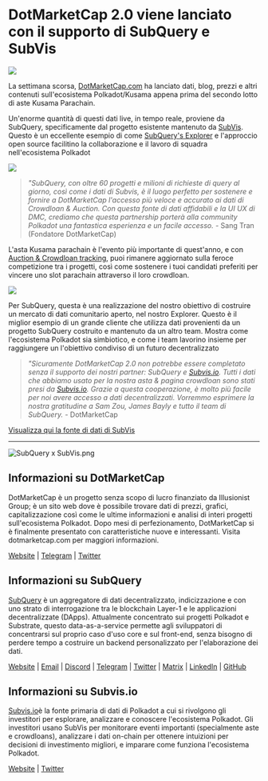 # DotMarketCap 2.0 viene lanciato con il supporto di SubQuery e SubVis

![](https://cdn-images-1.medium.com/max/1600/1*fIxEXupCMUaaMsWQbA7zFQ.gif)

La settimana scorsa, [DotMarketCap.com](https://dotmarketcap.com/) ha lanciato dati, blog, prezzi e altri contenuti sull'ecosistema Polkadot/Kusama appena prima del secondo lotto di aste Kusama Parachain.

Un'enorme quantità di questi dati live, in tempo reale, proviene da SubQuery, specificamente dal progetto esistente mantenuto da [SubVis](https://explorer.subquery.network/subquery/subvis-io/kusama-auction). Questo è un eccellente esempio di come [SubQuery's Explorer](https://explorer.subquery.network/) e l'approccio open source facilitino la collaborazione e il lavoro di squadra nell'ecosistema Polkadot

![](https://cdn-images-1.medium.com/max/1600/1*-UL84MrIB3TtZBkDPwLMmw.png)

> _"SubQuery, con oltre 60 progetti e milioni di richieste di query al giorno, così come i dati di Subvis, è il luogo perfetto per sostenere e fornire a DotMarketCap l'accesso più veloce e accurato ai dati di Crowdloan & Auction. Con questa fonte di dati affidabili e la UI UX di DMC, crediamo che questa partnership porterà alla community Polkadot una fantastica esperienza e un facile accesso._ - Sang Tran (Fondatore DotMarketCap)

L'asta Kusama parachain è l'evento più importante di quest'anno, e con [Auction & Crowdloan tracking](https://dotmarketcap.com/auction), puoi rimanere aggiornato sulla feroce competizione tra i progetti, così come sostenere i tuoi candidati preferiti per vincere uno slot parachain attraverso il loro crowdloan.

![](https://cdn-images-1.medium.com/max/1600/1*n_y-1CUv1BcU2bzCs15djA.png)

Per SubQuery, questa è una realizzazione del nostro obiettivo di costruire un mercato di dati comunitario aperto, nel nostro Explorer. Questo è il miglior esempio di un grande cliente che utilizza dati provenienti da un progetto SubQuery costruito e mantenuto da un altro team. Mostra come l'ecosistema Polkadot sia simbiotico, e come i team lavorino insieme per raggiungere un l'obiettivo condiviso di un futuro decentralizzato

> _"Sicuramente DotMarketCap 2.0 non potrebbe essere completato senza il supporto dei nostri partner: SubQuery e [Subvis.io](http://subvis.io/). Tutti i dati che abbiamo usato per la nostra asta & pagina crowdloan sono stati presi da [Subvis.io](http://subvis.io/). Grazie a questa cooperazione, è molto più facile per noi avere accesso a dati decentralizzati. Vorremmo esprimere la nostra gratitudine a Sam Zou, James Bayly e tutto il team di SubQuery._ - DotMarketCap

[Visualizza qui la fonte di dati di SubVis](https://explorer.subquery.network/subquery/subvis-io/kusama-auction)

---

![SubQuery x SubVis.png](https://cdn-images-1.medium.com/max/1600/1*ZOtmJdlgr-5H4BAt2gVKLw.png)

## **Informazioni su DotMarketCap**

DotMarketCap è un progetto senza scopo di lucro finanziato da Illusionist Group; è un sito web dove è possibile trovare dati di prezzi, grafici, capitalizzazione così come le ultime informazioni e analisi di interi progetti sull'ecosistema Polkadot. Dopo mesi di perfezionamento, DotMarketCap si è finalmente presentato con caratteristiche nuove e interessanti. Visita dotmarketcap.com per maggiori informazioni.

[Website](http://dotmarketcap.com/) | [Telegram](https://t.me/DotMarketCap_ANN) | [Twitter](https://twitter.com/DotMarketCap?ref_src=twsrc%5Egoogle%7Ctwcamp%5Eserp%7Ctwgr%5Eauthor)

## **Informazioni su SubQuery**

[SubQuery](https://subquery.network/) è un aggregatore di dati decentralizzato, indicizzazione e con uno strato di interrogazione tra le blockchain Layer-1 e le applicazioni decentralizzate (DApps). Attualmente concentrato sui progetti Polkadot e Substrate, questo data-as-a-service permette agli sviluppatori di concentrarsi sul proprio caso d'uso core e sul front-end, senza bisogno di perdere tempo a costruire un backend personalizzato per l'elaborazione dei dati.

[Website](https://subquery.network/) | [Email](mailto:hello@subquery.network) | [Discord](https://discord.com/invite/78zg8aBSMG) | [Telegram](https://t.me/subquerynetwork) | [Twitter](https://twitter.com/subquerynetwork) | [Matrix](https://matrix.to/#/#subquery:matrix.org) | [LinkedIn](https://www.linkedin.com/company/subquery) | [GitHub](https://github.com/subquery)

## **Informazioni su Subvis.io**

[Subvis.io](https://dotmarketcap.com/blog-detail/541/Subvis.io)è la fonte primaria di dati di Polkadot a cui si rivolgono gli investitori per esplorare, analizzare e conoscere l'ecosistema Polkadot. Gli investitori usano SubVis per monitorare eventi importanti (specialmente aste e crowdloans), analizzare i dati on-chain per ottenere intuizioni per decisioni di investimento migliori, e imparare come funziona l'ecosistema Polkadot.

[Website](https://www.subvis.io/) | [Twitter](https://twitter.com/subvisioapp)
